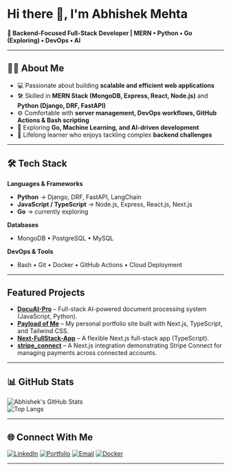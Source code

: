 # Hi there 👋, I'm Abhishek Mehta  

**🚀 Backend-Focused Full-Stack Developer | MERN • Python • Go (Exploring) • DevOps • AI**

---

## 👨‍💻 About Me  
- 💻 Passionate about building **scalable and efficient web applications**  
- 🛠 Skilled in **MERN Stack (MongoDB, Express, React, Node.js)** and **Python (Django, DRF, FastAPI)**  
- ⚙️ Comfortable with **server management, DevOps workflows, GitHub Actions & Bash scripting**  
- 🧠 Exploring **Go, Machine Learning, and AI-driven development**  
- 🌱 Lifelong learner who enjoys tackling complex **backend challenges**  

---

## 🛠 Tech Stack  

**Languages & Frameworks**  
- **Python** → Django, DRF, FastAPI, LangChain  
- **JavaScript / TypeScript** → Node.js, Express, React.js, Next.js  
- **Go** → currently exploring  

**Databases**  
- MongoDB • PostgreSQL • MySQL  

**DevOps & Tools**  
- Bash • Git • Docker • GitHub Actions • Cloud Deployment  

---
##  Featured Projects

- **[DocuAI-Pro](https://github.com/abhishek-mehta-dev/DocuAI-Pro)** – Full-stack AI-powered document processing system (JavaScript, Python).
- **[Payload of Me](https://github.com/abhishek-mehta-dev/payload-of-me)** – My personal portfolio site built with Next.js, TypeScript, and Tailwind CSS.
- **[Next-FullStack-App](https://github.com/abhishek-mehta-dev/Next-FullStack-App)** – A flexible Next.js full-stack app (TypeScript).
- **[stripe_connect](https://github.com/abhishek-mehta-dev/stripe_connect)** – A Next.js integration demonstrating Stripe Connect for managing payments across connected accounts.

---

## 📊 GitHub Stats  

![Abhishek's GitHub Stats](https://github-readme-stats.vercel.app/api?username=abhishek-mehta-dev&show_icons=true&theme=radical)  
![Top Langs](https://github-readme-stats.vercel.app/api/top-langs/?username=abhishek-mehta-dev&layout=compact&theme=radical)  

---

## 🌐 Connect With Me  

[![LinkedIn](https://img.shields.io/badge/LinkedIn-0A66C2?style=for-the-badge&logo=linkedin&logoColor=white)](https://www.linkedin.com/in/abhishek-mehta-0724ab256/)  [![Portfolio](https://img.shields.io/badge/Portfolio-000000?style=for-the-badge&logo=firefox&logoColor=white)](https://abhishek-mehta-dev.vercel.app/) [![Email](https://img.shields.io/badge/Email-D14836?style=for-the-badge&logo=gmail&logoColor=white)](mailto:mehtaabhishek.dev@gmail.com) [![Docker](https://img.shields.io/badge/Docker-2496ED?style=for-the-badge&logo=docker&logoColor=white)](https://hub.docker.com/u/abhishekmehtadev/)  
 
 


---
